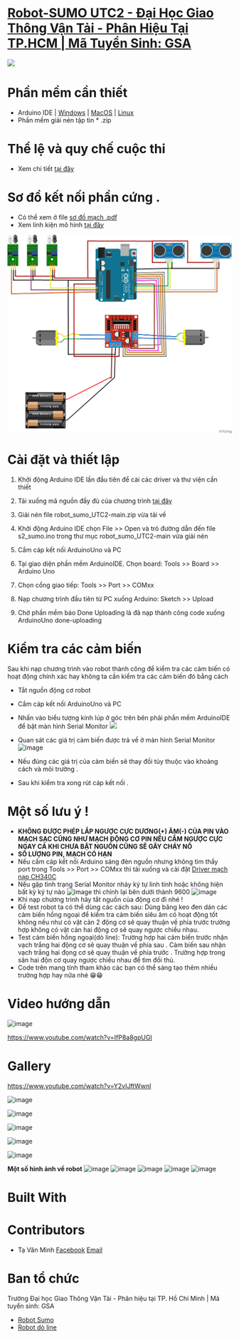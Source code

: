 
# [Robot-SUMO  UTC2 - Đại Học Giao Thông Vận Tải - Phân Hiệu Tại TP.HCM | Mã Tuyển Sinh: GSA](https://utc2.edu.vn)
<img src="https://utc2.edu.vn/upload/company/logo-15725982242.png">

# Phần mềm cần thiết 

- Arduino IDE | [Windows](https://www.microsoft.com/store/apps/9nblggh4rsd8?ocid=badge) | [MacOS](https://downloads.arduino.cc/arduino-1.8.13-macosx.zip) | [Linux](https://downloads.arduino.cc/arduino-1.8.13-linux32.tar.xz)
- Phần mềm giải nén tập tin * .zip
# Thể lệ và quy chế cuộc thi 
- Xem chi tiết [tại đây](https://github.com/vanminh1310/robot_sumo_UTC2/blob/main/s2_sumo/The%20le%20Cuoc%20thi%20Robot%20Sumo%20nam%202021.pdf)
# Sơ đồ kết nối phần cứng .
 - Có thể xem ở file [sơ đồ mạch .pdf](https://github.com/vanminh1310/robot_sumo_UTC2/blob/main/s%C6%A1%20%C4%91%E1%BB%93%20m%E1%BA%A1ch%20.pdf)
 - Xem linh kiện mô hình [tại đây](https://iot-joy.netlify.app/lk.html)
 <img src="https://github.com/vanminh1310/robot_sumo_UTC2/blob/main/s2_sumo/sumo_bb.png">

# Cài đặt và thiết lập  
1. Khởi động Arduino IDE lần đầu tiên để cài các driver và thư viện cần thiết

2. Tải xuống mã nguồn đầy đủ của chương trình [tại đây](https://github.com/vanminh1310/robot_sumo_UTC2.git) 

3. Giải nén file robot_sumo_UTC2-main.zip vừa tải về

4. Khởi động Arduino IDE chọn File >> Open và trỏ đường dẫn đến file s2_sumo.ino trong thư mục robot_sumo_UTC2-main vừa giải nén

5. Cắm cáp kết nối ArduinoUno và PC

6. Tại giao diện phần mềm ArduinoIDE. Chọn board: Tools >> Board >> Arduino Uno

7. Chọn cổng giao tiếp: Tools >> Port >> COMxx

8. Nạp chương trình đầu tiên từ PC xuống Arduino: Sketch >> Upload

9. Chờ phần mềm báo Done Uploading là đã nạp thành công code xuống ArduinoUno done-uploading

# Kiểm tra các cảm biến 
 Sau khi nạp chương trình vào robot thành công để kiểm tra các cảm biến có hoạt động chính xác hay không ta cần kiểm tra các cảm biến đó bằng cách 
  - Tắt nguồn động cơ robot
  - Cắm cáp kết nối ArduinoUno và PC
  - Nhấn vào biểu tượng kính lúp ở góc trên bên phải phần mềm ArduinoIDE để bật màn hình Serial Monitor <img src="http://making.do/alc-makerspace/console-icon.png">
  - Quan sát các giá trị cảm biến được trả về ở màn hình  Serial Monitor ![image](https://user-images.githubusercontent.com/53778428/109662792-055d9380-7b9e-11eb-9603-88b918ac1cbb.png)

 - Nếu đúng các giá trị của cảm biến sẽ thay đồi tùy thuộc vào khoảng cách và môi trường .
 - Sau khi kiểm tra xong rút cáp kết nối .
 
 # Một số lưu ý !
- **KHÔNG ĐƯỢC PHÉP LẮP NGƯỢC CỰC DƯƠNG(+) ÂM(-) CỦA PIN VÀO MẠCH SẠC CŨNG NHƯ MẠCH ĐỘNG CƠ PIN NẾU CẮM NGƯỢC CỰC NGAY CẢ KHI CHƯA BẬT NGUỒN CŨNG SẼ GÂY CHÁY NỔ**
- **SỐ LƯỢNG PIN, MẠCH CÓ HẠN**
- Nếu cắm cáp kết nối Arduino sáng đèn nguồn nhưng không tìm thấy port trong Tools >> Port >> COMxx thì tải xuống và cài đặt [Driver mạch nạp CH340C](https://sparks.gogo.co.nz/assets/_site_/downloads/CH34x_Install_Windows_v3_4.zip)
- Nếu gặp tình trạng Serial Monitor nhảy ký tự linh tinh hoặc không hiện bất kỳ ký tự nào ![image](https://user-images.githubusercontent.com/53778428/109663457-b5330100-7b9e-11eb-840e-9b3954fbfd54.png) thì chỉnh lại bên dưới thành 9600 ![image](https://user-images.githubusercontent.com/53778428/109663602-e27faf00-7b9e-11eb-94b5-24c30d8665cf.png)
- Khi nạp chương trình hãy tắt nguồn của động cơ đi nhé !
- Để test robot ta có thể dùng các cách sau: Dùng băng keo đen dán các cảm biến hồng ngoại để kiểm tra cảm biến siêu âm có hoạt động tốt không nếu như có vật cản 2 động cơ sẽ quay thuận về phía trước trường hợp không có vật cản hai động cơ sẽ quay ngược chiều nhau. 
- Test cảm biến hồng ngoại(dò line): Trường hợp hai cảm biến trước nhận vạch trắng hai động cơ sẽ quay thuận về phía sau . Cảm biến sau nhận vạch trắng hai đọng cơ sẽ quay thuận về phía trước . Trường hợp trong sân hai độn cơ quay ngược chiều nhau để tìm đối thủ.
- Code trên mang tính tham khảo các bạn có thể sáng tạo thêm nhiều trường hợp hay nữa nhé 😁😁

# Video hướng dẫn 
![image](https://user-images.githubusercontent.com/53778428/109901823-3f2cb800-7ccc-11eb-8032-c7fbca6fab1e.png)

https://www.youtube.com/watch?v=IfP8a8gpUGI

# Gallery
https://www.youtube.com/watch?v=Y2vIJftWwnI

![image](https://user-images.githubusercontent.com/53778428/109665891-3b504700-7ba1-11eb-9833-685c5e285aed.png)

![image](https://user-images.githubusercontent.com/53778428/109665936-473c0900-7ba1-11eb-9327-74e5dd38e7dc.png)

![image](https://user-images.githubusercontent.com/53778428/109665983-5753e880-7ba1-11eb-8f58-4c6f87f31816.png)

![image](https://user-images.githubusercontent.com/53778428/109666093-70f53000-7ba1-11eb-8b84-0ae2963a439e.png)

![image](https://user-images.githubusercontent.com/53778428/109666206-8ec29500-7ba1-11eb-9ef9-677565367ef5.png)

**Một số hình ảnh về robot**
![image](https://user-images.githubusercontent.com/53778428/109902408-03462280-7ccd-11eb-87af-325c3cbdb69c.png)
![image](https://user-images.githubusercontent.com/53778428/109902514-24a70e80-7ccd-11eb-8487-4579263ce33f.png)
![image](https://user-images.githubusercontent.com/53778428/109902542-2a9cef80-7ccd-11eb-9f36-7f8217f709b9.png)
![image](https://user-images.githubusercontent.com/53778428/109902555-325c9400-7ccd-11eb-8697-c564075f192c.png)
![image](https://user-images.githubusercontent.com/53778428/109902577-3983a200-7ccd-11eb-9e01-86f91e1f040e.png)


# Built With

# Contributors
 - Tạ Văn Minh [Facebook](https://www.facebook.com/taminh1310) [Email](taminh39@gmail.com)
# Ban tổ chức 
Trường Đại học Giao Thông Vận Tải - Phân hiệu tại TP. Hồ Chí Minh | Mã tuyển sinh: GSA

 - [Robot Sumo](https://github.com/vanminh1310/robot_sumo_UTC2)
 - [Robot dò line](https://github.com/spiderock98/XeDoLineUTC2#xe-d%C3%B2-line-utc2---%C4%91%E1%BA%A1i-h%E1%BB%8Dc-giao-th%C3%B4ng-v%E1%BA%ADn-t%E1%BA%A3i---ph%C3%A2n-hi%E1%BB%87u-t%E1%BA%A1i-tphcm--m%C3%A3-tuy%E1%BB%83n-sinh-gsa)





